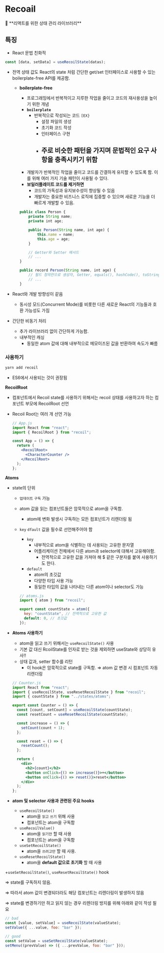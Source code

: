 # Recoail

<aside>
💬 **리액트를 위한 상태 관리 라이브러리**

</aside>

## 특징

- React 문법 친화적

```jsx
const [data, setData] = useRecoilState(datas);
```

- 전역 상태 값도 React의 state 처럼 간단한 get/set 인터페이스로 사용할 수 있는 boilerplate-free API를 제공함.

  - **boilerplate-free**

    - 프로그래밍에서 반복적이고 지루한 작업을 줄이고 코드의 재사용성을 높이기 위한 개념
    - **`boilerplate`**
      - 반복적으로 작성되는 코드
        `[EX}`
        - 설정 파일의 생성
        - 초기화 코드 작성
        - 인터페이스 구현
        - ## 주로 비슷한 패턴을 가지며 문법적인 요구 사항을 충족시키기 위함
    - 개발자가 반복적인 작업을 줄이고 코드를 간결하게 유지할 수 있도록 함. 이를 위해 여러 가지 기술 패턴이 사용될 수 있다.
    - **보일러플레이트 코드를 제거하면**
      - 코드의 가독성과 유지보수성이 향상될 수 있음
      - 개발자는 중요한 비즈니스 로직에 집중할 수 있으며 새로운 기능을 더 빠르게 개발할 수 있음.

    ```jsx
    public class Person {
        private String name;
        private int age;

        public Person(String name, int age) {
            this.name = name;
            this.age = age;
        }

        // Getter와 Setter 메서드
        // ...
    }
    ```

    ```jsx
    public record Person(String name, int age) {
        // 필드 정의만으로 생성자, Getter, equals(), hashCode(), toString() 메서드 자동 생성
        // ...
    }
    ```

- React와 개발 방향성이 같음
  - 동시성 모드(Concurrent Mode)를 비롯한 다른 새로운 React의 기능들과 호환 가능성도 가짐
- 간단한 비동기 처리
  - 추가 라이브러리 없이 간단하게 가능함.
  - 내부적인 캐싱
    - 동일한 atom 값에 대해 내부적으로 메모이즈된 값을 반환하여 속도가 빠름

### 사용하기

```jsx
yarn add recoil
```

- ES6에서 사용되는 것이 권장됨

**RecoilRoot**

- 컴포넌트에서 Recoil state를 사용하기 위해서는 recoil 상태를 사용하고자 하는 컴포넌트 부모에 RecoilRoot 선언
- Recoil Root는 여러 개 선언 가능

  ```jsx
  // App.js
  import React from "react";
  import { RecoilRoot } from "recoil";

  const App = () => {
    return (
      <RecoilRoot>
        <CharacterCounter />
      </RecoilRoot>
    );
  };
  ```

**Atoms**

- state의 단위

  - `업데이트` `구독` 가능
  - atom 값을 읽는 컴포넌트들은 암묵적으로 atom을 구독함.
    - atom에 변화 발생시 구독하는 모든 컴포넌트가 리렌더링 됨
  - `key` `dfault` 값을 필수로 선언해주어야 함

    - `key`
      - 내부적으로 atom을 식별하는 데 사용되는 고유한 문자열
      - 어플리케이션 전체에서 다른 atom과 selector에 대해서 고유해야함.
        - 전역적으로 고유한 값을 가져야 해 $ 같은 구분자를 붙여 사용하기도 한다.
    - `default`
      - atom의 초깃값
      - 다양한 타입 사용 가능
      - 동일한 타입의 값을 나타내는 다른 atom이나 selector도 가능

    ```jsx
    // atoms.js
    import { atom } from "recoil";

    export const countState = atom({
      key: "countState", // 전역적으로 고유한 값
      default: 0, // 초깃값
    });
    ```

- **Atoms 사용하기**

  - atom을 읽고 쓰기 위해서는 `useRecoilState()` 사용
  - 기본 값 대신 RcoilState를 인자로 받는 것을 제외하면 useState와 상당히 유사!!
  - 상태 값과, setter 함수를 리턴
    - 이 hook은 암묵적으로 state를 구독함.
      ⇒ atom 값 변경 시 컴포넌트 자동 리렌더링

  ```jsx
  // Counter.js
  import React from "react";
  import { useRecoilState, useResetRecoilState } from "recoil";
  import { countState } from "../states/atoms";

  export const Counter = () => {
    const [count, setCount] = useRecoilState(countState);
    const resetCount = useResetRecoilState(countState);

    const increase = () => {
      setCount(count + 1);
    };

    const reset = () => {
      resetCount();
    };

    return (
      <div>
        <h2>{count}</h2>
        <button onClick={() => increase()}>+</button>
        <button onClick={() => reset()}>reset</button>
      </div>
    );
  };
  ```

- **atom 및 selector 사용과 관련된 주요 hooks**
  - `useRecoilState()`
    - atom을 `읽고` `쓰기` 위해 사용
    - 컴포넌트는 atom을 구독함
  - `useRecoilValue()`
    - atom을 `읽기만` 할 때 사용
    - 컴포넌트는 atom을 구독함
  - `useSetRecoilState()`
    - atom을 `쓰려고만` 할 때 사용.
  - `useResetRecoilState()`
    - atom을 **default 값으로 초기화** 할 때 사용

+`useSetRecoilState()`, `useResetRecoilState()` hook

⇒ state를 구독하지 않음.

⇒ 따라서 atom 값이 변경되더라도 해당 컴포넌트는 리렌더링이 발생하지 않음

⇒ state를 변경하기만 하고 읽지 않는 경우 리렌더링 방지를 위해 아래와 같이 작성 필요

```jsx
// bad
const [value, setValue] = useRecoilState(valueState);
setValue({ ...value, foo: "bar" });

// good
const setValue = useSetRecoilState(valueState);
setMenu((prevValue) => ({ ...prevValue, foo: "bar" }));
```
